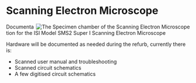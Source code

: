 # Scanning Electron Microscope

<img align="right" src="https://github.com/user-attachments/assets/d402b069-334c-4cdd-84aa-dfaa97b3b684" alt="The Specimen chamber of the Scanning Electron Microscope">

Documentation for the ISI Model SMS2 Super I Scanning Electron Microscope

Hardware will be documented as needed during the refurb, currently there is:
- Scanned user manual and troubleshooting
- Scanned circuit schematics
- A few digitised circuit schematics
